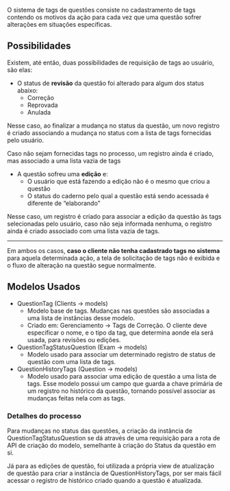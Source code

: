 O sistema de tags de questões consiste no cadastramento de tags contendo os motivos da ação para cada vez que uma questão sofrer alterações em situações específicas.

## Possibilidades

Existem, até então, duas possibilidades de requisição de tags ao usuário, são elas:

- O status de **revisão** da questão foi alterado para algum dos status abaixo:
    - Correção
    - Reprovada
    - Anulada

Nesse caso, ao finalizar a mudança no status da questão, um novo registro é criado associando a mudança no status com a lista de tags fornecidas pelo usuário.

Caso não sejam fornecidas tags no processo, um registro ainda é criado, mas associado a uma lista vazia de tags

- A questão sofreu uma **edição** e:
    - O usuário que está fazendo a edição não é o mesmo que criou a questão
    - O status do caderno pelo qual a questão está sendo acessada é diferente de “elaborando”

Nesse caso, um registro é criado para associar a edição da questão às tags selecionadas pelo usuário, caso não seja informada nenhuma, o registro ainda é criado associado com uma lista vazia de tags.

---

Em ambos os casos, **caso o cliente não tenha cadastrado tags no sistema** para aquela determinada ação, a tela de solicitação de tags não é exibida e o fluxo de alteração na questão segue normalmente.

  

## Modelos Usados

- QuestionTag (Clients → models)
    - Modelo base de tags. Mudanças nas questões são associadas a uma lista de instâncias desse modelo.
    - Criado em: Gerenciamento → Tags de Correção. O cliente deve especificar o nome, e o tipo da tag, que determina aonde ela será usada, para revisões ou edições.
- QuestionTagStatusQuestion (Exam → models)
    - Modelo usado para associar um determinado registro de status de questão com uma lista de tags.
- QuestionHistoryTags (Question → models)
    - Modelo usado para associar uma edição de questão a uma lista de tags. Esse modelo possui um campo que guarda a chave primária de um registro no histórico da questão, tornando possível associar as mudanças feitas nela com as tags.

  

### Detalhes do processo

Para mudanças no status das questões, a criação da instância de QuestionTagStatusQuestion se dá através de uma requisição para a rota de API de criação do modelo, semelhante à criação do Status da questão em si.

Já para as edições de questão, foi utilizada a própria view de atualização de questão para criar a instância de QuestionHistoryTags, por ser mais fácil acessar o registro de histórico criado quando a questão é atualizada.